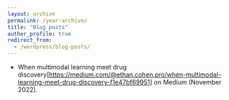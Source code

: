 ```yaml
---
layout: archive
permalink: /year-archive/
title: "Blog posts"
author_profile: true
redirect_from:
  - /wordpress/blog-posts/
---
```




- When multimodal learning meet drug discovery[https://medium.com/@ethan.cohen.pro/when-multimodal-learning-meet-drug-discovery-f1e47bf69951] on Medium (November 2022).
